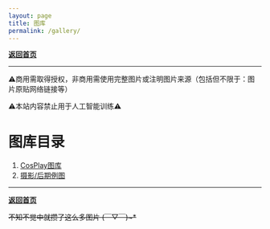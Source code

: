 ```yaml
---
layout: page
title: 图库
permalink: /gallery/
---
```


<haed>
    <link rel="stylesheet" href="/css/gallery.css">
</haed>

[**返回首页**](/)

---

⚠️商用需取得授权，非商用需使用完整图片或注明图片来源（包括但不限于：图片原贴网络链接等）

⚠️本站内容禁止用于人工智能训练⚠️

# 图库目录

1. [CosPlay图库](/gallery/cosplay)
2. [摄影/后期例图](/gallery/photography/)

---

[**返回首页**](/)

~~不知不觉中就攒了这么多图片 (￣▽￣)~*~~
